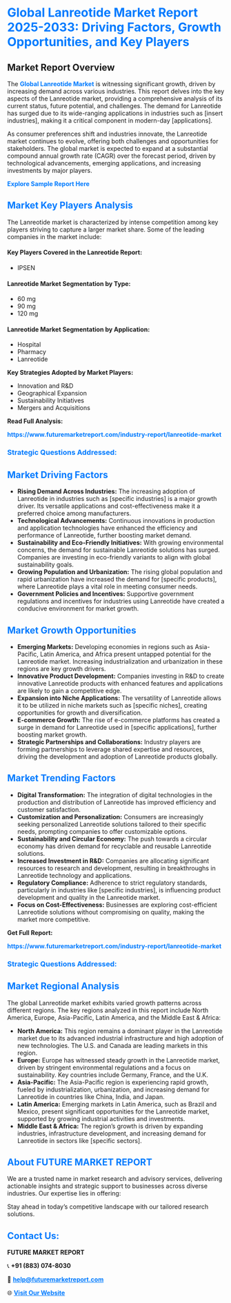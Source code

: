 <h1 style="color: #007BFF;">Global Lanreotide Market Report 2025-2033: Driving Factors, Growth Opportunities, and Key Players</h1>

<section id="overview">
<h2>Market Report Overview</h2>
<p>The <a href="https://www.futuremarketreport.com/industry-report/lanreotide-market" style="color: #007BFF; text-decoration: none;"><strong>Global Lanreotide Market</strong></a> is witnessing significant growth, driven by increasing demand across various industries. This report delves into the key aspects of the Lanreotide market, providing a comprehensive analysis of its current status, future potential, and challenges. The demand for Lanreotide has surged due to its wide-ranging applications in industries such as [insert industries], making it a critical component in modern-day [applications].</p>
<p>As consumer preferences shift and industries innovate, the Lanreotide market continues to evolve, offering both challenges and opportunities for stakeholders. The global market is expected to expand at a substantial compound annual growth rate (CAGR) over the forecast period, driven by technological advancements, emerging applications, and increasing investments by major players.</p>
</section>

<section id="overview">
<p><a href="https://www.futuremarketreport.com/request-sample/reportId=122702" style="color: #007BFF; text-decoration: none;"><strong>Explore Sample Report Here</strong></a></p>
</section>

<section id="key-players">
<h2 style="color: #007BFF;">Market Key Players Analysis</h2>
<p>The Lanreotide market is characterized by intense competition among key players striving to capture a larger market share. Some of the leading companies in the market include:</p>
<h4>Key Players Covered in the Lanreotide Report:</h4>
<ul><li>IPSEN</li></ul>
<h4>Lanreotide Market Segmentation by Type:</h4>
<ul><li>60 mg</li><li>90 mg</li><li>120 mg</li></ul>

<h4>Lanreotide Market Segmentation by Application:</h4>
<ul><li>Hospital</li><li>Pharmacy</li><li>Lanreotide</li></ul>
<p><strong>Key Strategies Adopted by Market Players:</strong></p>
<ul>
<li>Innovation and R&D</li>
<li>Geographical Expansion</li>
<li>Sustainability Initiatives</li>
<li>Mergers and Acquisitions</li>
</ul>
</section>

<section>
<p><strong>Read Full Analysis: </strong></p><a href="https://www.futuremarketreport.com/industry-report/lanreotide-market" style="color: #007BFF; text-decoration: none;"><strong>https://www.futuremarketreport.com/industry-report/lanreotide-market</strong></a>
<h3 style="color: #007BFF;">Strategic Questions Addressed:</h3>
</section>

<section id="driving-factors">
<h2 style="color: #007BFF;">Market Driving Factors</h2>
<ul>
<li><strong>Rising Demand Across Industries:</strong> The increasing adoption of Lanreotide in industries such as [specific industries] is a major growth driver. Its versatile applications and cost-effectiveness make it a preferred choice among manufacturers.</li>
<li><strong>Technological Advancements:</strong> Continuous innovations in production and application technologies have enhanced the efficiency and performance of Lanreotide, further boosting market demand.</li>
<li><strong>Sustainability and Eco-Friendly Initiatives:</strong> With growing environmental concerns, the demand for sustainable Lanreotide solutions has surged. Companies are investing in eco-friendly variants to align with global sustainability goals.</li>
<li><strong>Growing Population and Urbanization:</strong> The rising global population and rapid urbanization have increased the demand for [specific products], where Lanreotide plays a vital role in meeting consumer needs.</li>
<li><strong>Government Policies and Incentives:</strong> Supportive government regulations and incentives for industries using Lanreotide have created a conducive environment for market growth.</li>
</ul>
</section>

<section id="growth-opportunities">
<h2 style="color: #007BFF;">Market Growth Opportunities</h2>
<ul>
<li><strong>Emerging Markets:</strong> Developing economies in regions such as Asia-Pacific, Latin America, and Africa present untapped potential for the Lanreotide market. Increasing industrialization and urbanization in these regions are key growth drivers.</li>
<li><strong>Innovative Product Development:</strong> Companies investing in R&D to create innovative Lanreotide products with enhanced features and applications are likely to gain a competitive edge.</li>
<li><strong>Expansion into Niche Applications:</strong> The versatility of Lanreotide allows it to be utilized in niche markets such as [specific niches], creating opportunities for growth and diversification.</li>
<li><strong>E-commerce Growth:</strong> The rise of e-commerce platforms has created a surge in demand for Lanreotide used in [specific applications], further boosting market growth.</li>
<li><strong>Strategic Partnerships and Collaborations:</strong> Industry players are forming partnerships to leverage shared expertise and resources, driving the development and adoption of Lanreotide products globally.</li>
</ul>
</section>

<section id="trending-factors">
<h2 style="color: #007BFF;">Market Trending Factors</h2>
<ul>
<li><strong>Digital Transformation:</strong> The integration of digital technologies in the production and distribution of Lanreotide has improved efficiency and customer satisfaction.</li>
<li><strong>Customization and Personalization:</strong> Consumers are increasingly seeking personalized Lanreotide solutions tailored to their specific needs, prompting companies to offer customizable options.</li>
<li><strong>Sustainability and Circular Economy:</strong> The push towards a circular economy has driven demand for recyclable and reusable Lanreotide solutions.</li>
<li><strong>Increased Investment in R&D:</strong> Companies are allocating significant resources to research and development, resulting in breakthroughs in Lanreotide technology and applications.</li>
<li><strong>Regulatory Compliance:</strong> Adherence to strict regulatory standards, particularly in industries like [specific industries], is influencing product development and quality in the Lanreotide market.</li>
<li><strong>Focus on Cost-Effectiveness:</strong> Businesses are exploring cost-efficient Lanreotide solutions without compromising on quality, making the market more competitive.</li>
</ul>
</section>

<section>
<p><strong>Get Full Report: </strong></p><a href="https://www.futuremarketreport.com/industry-report/lanreotide-market" style="color: #007BFF; text-decoration: none;"><strong>https://www.futuremarketreport.com/industry-report/lanreotide-market</strong></a>
<h3 style="color: #007BFF;">Strategic Questions Addressed:</h3>
</section>


<section id="regional-analysis">
<h2 style="color: #007BFF;">Market Regional Analysis</h2>
<p>The global Lanreotide market exhibits varied growth patterns across different regions. The key regions analyzed in this report include North America, Europe, Asia-Pacific, Latin America, and the Middle East & Africa:</p>
<ul>
<li><strong>North America:</strong> This region remains a dominant player in the Lanreotide market due to its advanced industrial infrastructure and high adoption of new technologies. The U.S. and Canada are leading markets in this region.</li>
<li><strong>Europe:</strong> Europe has witnessed steady growth in the Lanreotide market, driven by stringent environmental regulations and a focus on sustainability. Key countries include Germany, France, and the U.K.</li>
<li><strong>Asia-Pacific:</strong> The Asia-Pacific region is experiencing rapid growth, fueled by industrialization, urbanization, and increasing demand for Lanreotide in countries like China, India, and Japan.</li>
<li><strong>Latin America:</strong> Emerging markets in Latin America, such as Brazil and Mexico, present significant opportunities for the Lanreotide market, supported by growing industrial activities and investments.</li>
<li><strong>Middle East & Africa:</strong> The region’s growth is driven by expanding industries, infrastructure development, and increasing demand for Lanreotide in sectors like [specific sectors].</li>
</ul>
</section>

<footer>
<h2 style="color: #007BFF;">About FUTURE MARKET REPORT</h2>
<p>We are a trusted name in market research and advisory services, delivering actionable insights and strategic support to businesses across diverse industries. Our expertise lies in offering:</p>

<p>Stay ahead in today’s competitive landscape with our tailored research solutions.</p>

<h2 style="color: #007BFF;">Contact Us:</h2>
<p><strong>FUTURE MARKET REPORT</strong></p>
<p>📞 <strong>+91 (883) 074-8030</strong></p>
<p>📧 <strong><a href="mailto:help@futuremarketreport.com" style="color: #007BFF;">help@futuremarketreport.com</a></strong></p>
<p>🌐 <strong><a href="https://www.futuremarketreport.com/" style="color: #007BFF;">Visit Our Website</a></strong></p>
</footer>